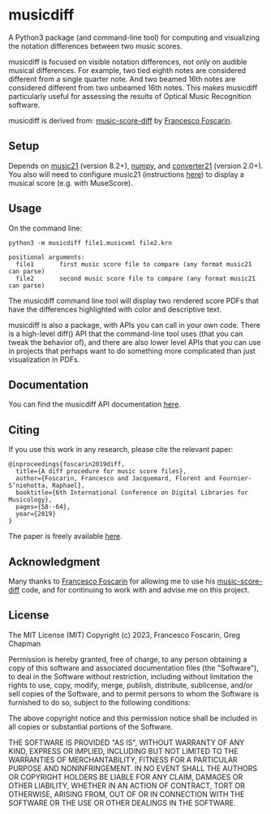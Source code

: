 # musicdiff
A Python3 package (and command-line tool) for computing and visualizing the notation differences between two music scores.

musicdiff is focused on visible notation differences, not only on audible musical differences.  For example, two tied eighth notes are considered different from a single quarter note.  And two beamed 16th notes are considered different from two unbeamed 16th notes. This makes musicdiff particularly useful for assessing the results of Optical Music Recognition software.

musicdiff is derived from: [music-score-diff](https://github.com/fosfrancesco/music-score-diff.git)
    by [Francesco Foscarin](https://github.com/fosfrancesco).

## Setup
Depends on [music21](https://pypi.org/project/music21) (version 8.2+),  [numpy](https://pypi.org/project/numpy), and [converter21](https://pypi.org/project/converter21) (version 2.0+). You also will need to configure music21 (instructions [here](https://web.mit.edu/music21/doc/usersGuide/usersGuide_01_installing.html)) to display a musical score (e.g. with MuseScore).

## Usage
On the command line:

    python3 -m musicdiff file1.musicxml file2.krn

    positional arguments:
      file1       first music score file to compare (any format music21 can parse)
      file2       second music score file to compare (any format music21 can parse)

The musicdiff command line tool will display two rendered score PDFs that have the differences highlighted with color and descriptive text.

musicdiff is also a package, with APIs you can call in your own code. There is a high-level diff() API that the command-line tool uses (that you can tweak the behavior of), and there are also lower level APIs that you can use in projects that perhaps want to do something more complicated than just visualization in PDFs.

## Documentation
You can find the musicdiff API documentation [here](https://gregchapman-dev.github.io/musicdiff).

## Citing
If you use this work in any research, please cite the relevant paper:

```
@inproceedings{foscarin2019diff,
  title={A diff procedure for music score files},
  author={Foscarin, Francesco and Jacquemard, Florent and Fournier-S’niehotta, Raphael},
  booktitle={6th International Conference on Digital Libraries for Musicology},
  pages={58--64},
  year={2019}
}
```

The paper is freely available [here](https://hal.inria.fr/hal-02267454v2/document).

## Acknowledgment
Many thanks to [Francesco Foscarin](https://github.com/fosfrancesco) for allowing me to use his [music-score-diff](https://github.com/fosfrancesco/music-score-diff.git) code, and for continuing to work with and advise me on this project.

## License
The MIT License (MIT)
Copyright (c) 2023, Francesco Foscarin, Greg Chapman

Permission is hereby granted, free of charge, to any person obtaining a copy of this software and associated documentation files (the "Software"), to deal in the Software without restriction, including without limitation the rights to use, copy, modify, merge, publish, distribute, sublicense, and/or sell copies of the Software, and to permit persons to whom the Software is furnished to do so, subject to the following conditions:

The above copyright notice and this permission notice shall be included in all copies or substantial portions of the Software.

THE SOFTWARE IS PROVIDED "AS IS", WITHOUT WARRANTY OF ANY KIND, EXPRESS OR IMPLIED, INCLUDING BUT NOT LIMITED TO THE WARRANTIES OF MERCHANTABILITY, FITNESS FOR A PARTICULAR PURPOSE AND NONINFRINGEMENT. IN NO EVENT SHALL THE AUTHORS OR COPYRIGHT HOLDERS BE LIABLE FOR ANY CLAIM, DAMAGES OR OTHER LIABILITY, WHETHER IN AN ACTION OF CONTRACT, TORT OR OTHERWISE, ARISING FROM, OUT OF OR IN CONNECTION WITH THE SOFTWARE OR THE USE OR OTHER DEALINGS IN THE SOFTWARE.

